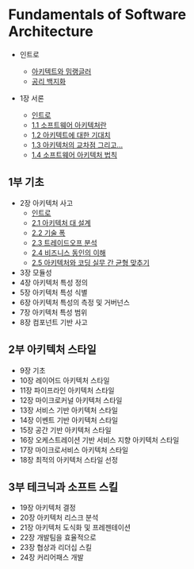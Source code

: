 # Fundamentals of Software Architecture

- 인트로

  - [아키텍트와 밈랭글러](./0_인트로/1_아키텍트와_밈랭글러.md)
  - [공리 백지화](./0_인트로/2_공리_백지화.md)

- 1장 서론
  - [인트로](./1장_서론/0_%EC%9D%B8%ED%8A%B8%EB%A1%9C.md)
  - [1.1 소프트웨어 아키텍처란](./1장_서론/1_소프트웨어_아키텍처란.md)
  - [1.2 아키텍트에 대한 기대치](./1장_서론/2_아키텍트에_대한_기대치.md)
  - [1.3 아키텍처의 교차점 그리고...](./1장_서론/3_아키텍처의_교차점_그리고.md)
  - [1.4 소프트웨어 아키텍처 법칙](./1장_서론/4_소프트웨어_아키텍처_법칙.md)

## 1부 기초

- 2장 아키텍처 사고
  - [인트로](./2장_아키텍처_사고/0_%EC%9D%B8%ED%8A%B8%EB%A1%9C.md)
  - [2.1 아키텍처 대 설계](./2장_아키텍처_사고/1_아키텍처_대_설계.md)
  - [2.2 기술 폭](./2장_아키텍처_사고/2_기술_폭.md)
  - [2.3 트레이드오프 분석](./2장_아키텍처_사고/3_트레이드오프_분석.md)
  - [2.4 비즈니스 동인의 이해](./2장_아키텍처_사고/4_비즈니스_동인의_이해.md)
  - [2.5 아키텍처와 코딩 실무 간 균형 맞추기](./2장_아키텍처_사고/5_아키텍처와_코딩_실무_간_균형_맞추기.md)
- 3장 모듈성
- 4장 아키텍처 특성 정의
- 5장 아키텍처 특성 식별
- 6장 아키텍처 특성의 측정 및 거버넌스
- 7장 아키텍처 특성 범위
- 8장 컴포넌트 기반 사고

## 2부 아키텍처 스타일

- 9장 기초
- 10장 레이어드 아키텍처 스타일
- 11장 파이프라인 아키텍처 스타일
- 12장 마이크로커널 아키텍처 스타일
- 13장 서비스 기반 아키텍처 스타일
- 14장 이벤트 기반 아키텍처 스타일
- 15장 공간 기반 아키텍처 스타일
- 16장 오케스트레이션 기반 서비스 지향 아키텍처 스타일
- 17장 마이크로서비스 아키텍처 스타일
- 18장 최적의 아키텍처 스타일 선정

## 3부 테크닉과 소프트 스킬

- 19장 아키텍처 결정
- 20장 아키텍처 리스크 분석
- 21장 아키텍처 도식화 및 프레젠테이션
- 22장 개발팀을 효율적으로
- 23장 협상과 리더십 스킬
- 24장 커리어패스 개발
